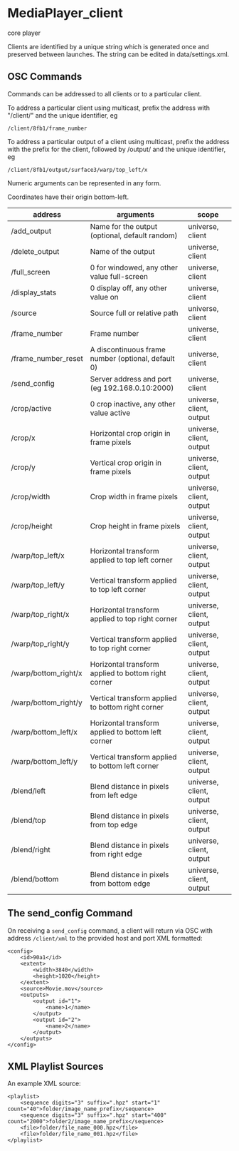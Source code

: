 # MediaPlayer_client
core player

Clients are identified by a unique string which is generated once and preserved between launches. The string can be edited in data/settings.xml.

## OSC Commands

Commands can be addressed to all clients or to a particular client.

To address a particular client using multicast, prefix the address with "/client/" and the unique identifier, eg

    /client/8fb1/frame_number

To address a particular output of a client using multicast, prefix the address with the prefix for the client, followed by /output/ and the unique identifier, eg

    /client/8fb1/output/surface3/warp/top_left/x

Numeric arguments can be represented in any form.

Coordinates have their origin bottom-left.

| address              | arguments                                           | scope                    |
|----------------------|-----------------------------------------------------|--------------------------|
| /add_output          | Name for the output (optional, default random)      | universe, client         |
| /delete_output       | Name of the output                                  | universe, client         |
| /full_screen         | 0 for windowed, any other value full-screen         | universe, client         |
| /display_stats       | 0 display off, any other value on                   | universe, client         |
| /source              | Source full or relative path                        | universe, client         |
| /frame_number        | Frame number                                        | universe, client         |
| /frame_number_reset  | A discontinuous frame number (optional, default 0)  | universe, client         |
| /send_config         | Server address and port (eg 192.168.0.10:2000)      | universe, client         |
| /crop/active         | 0 crop inactive, any other value active             | universe, client, output |
| /crop/x              | Horizontal crop origin in frame pixels              | universe, client, output |
| /crop/y              | Vertical crop origin in frame pixels                | universe, client, output |
| /crop/width          | Crop width in frame pixels                          | universe, client, output |
| /crop/height         | Crop height in frame pixels                         | universe, client, output |
| /warp/top_left/x     | Horizontal transform applied to top left corner     | universe, client, output |
| /warp/top_left/y     | Vertical transform applied to top left corner       | universe, client, output |
| /warp/top_right/x    | Horizontal transform applied to top right corner    | universe, client, output |
| /warp/top_right/y    | Vertical transform applied to top right corner      | universe, client, output |
| /warp/bottom_right/x | Horizontal transform applied to bottom right corner | universe, client, output |
| /warp/bottom_right/y | Vertical transform applied to bottom right corner   | universe, client, output |
| /warp/bottom_left/x  | Horizontal transform applied to bottom left corner  | universe, client, output |
| /warp/bottom_left/y  | Vertical transform applied to bottom left corner    | universe, client, output |
| /blend/left          | Blend distance in pixels from left edge             | universe, client, output |
| /blend/top           | Blend distance in pixels from top edge              | universe, client, output |
| /blend/right         | Blend distance in pixels from right edge            | universe, client, output |
| /blend/bottom        | Blend distance in pixels from bottom edge           | universe, client, output |

## The send_config Command

On receiving a `send_config` command, a client will return via OSC with address `/client/xml` to the provided host and port XML formatted:

    <config>
    	<id>90a1</id>
    	<extent>
    		<width>3840</width>
    		<height>1020</height>
    	</extent>
    	<source>Movie.mov</source>
    	<outputs>
    		<output id="1">
    			<name>1</name>
    		</output>
            <output id="2">
                <name>2</name>
            </output>
    	</outputs>
    </config> 

## XML Playlist Sources

An example XML source:

    <playlist>
        <sequence digits="3" suffix=".hpz" start="1" count="40">folder/image_name_prefix</sequence>
        <sequence digits="3" suffix=".hpz" start="400" count="2000">folder2/image_name_prefix</sequence>
        <file>folder/file_name_000.hpz</file>
        <file>folder/file_name_001.hpz</file>
    </playlist>

